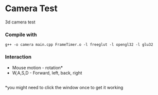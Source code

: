 # Camera Test
3d camera test<br>

### Compile with
```
g++ -o camera main.cpp FrameTimer.o -l freeglut -l opengl32 -l glu32
```

### Interaction
- Mouse motion - rotation*
- W,A,S,D - Forward, left, back, right
<br>
*you might need to click the window once to get it working
